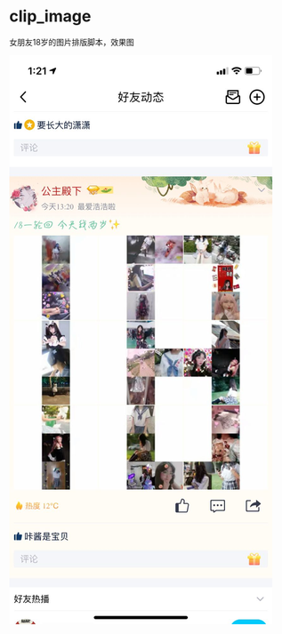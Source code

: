 # clip_image

女朋友18岁的图片排版脚本，效果图

![avatar](https://github.com/Sr173/clip_image/blob/master/F9C08B663252B332D831BDC45F430025.png)
